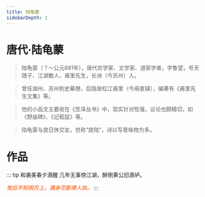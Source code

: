 ```yaml
---
title: 陆龟蒙
sidebarDepth: 1
---
```


# 唐代·陆龟蒙
> 陆龟蒙（？～公元881年），唐代农学家、文学家、道家学者，字鲁望，号天随子、江湖散人、甫里先生，长洲（今苏州）人。

> 曾任湖州、苏州刺史幕僚，后隐居松江甫里（今甪直镇），编著有《甫里先生文集》等。

> 他的小品文主要收在《笠泽丛书》中，现实针对性强，议论也颇精切，如《野庙碑》、《记稻鼠》等。

> 陆龟蒙与皮日休交友，世称“皮陆”，诗以写景咏物为多。

# 作品
::: tip 和袭美春夕酒醒
几年无事傍江湖，醉倒黄公旧酒垆。

***<span style="color: #ff8247">觉后不知明月上，满身花影倩人扶。</span>***
:::